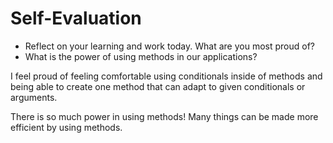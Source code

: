 # Self-Evaluation

- Reflect on your learning and work today. What are you most proud of?
- What is the power of using methods in our applications?

I feel proud of feeling comfortable using conditionals inside of methods and being able to create one method that can adapt to given conditionals or arguments. 

There is so much power in using methods! Many things can be made more efficient by using methods.